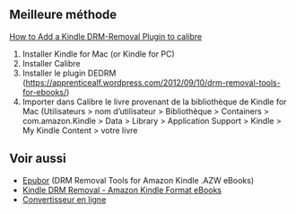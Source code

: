 ## Meilleure méthode
[How to Add a Kindle DRM-Removal Plugin to calibre](http://the-digital-reader.com/2015/06/25/how-add-kindle-drm-removal-plugin-calibre/)

1. Installer Kindle for Mac (or Kindle for PC)
2. Installer Calibre
3. Installer le plugin DEDRM (https://apprenticealf.wordpress.com/2012/09/10/drm-removal-tools-for-ebooks/)
4. Importer dans Calibre le livre provenant de la bibliothèque de Kindle for Mac (Utilisateurs > nom d’utilisateur > Bibliothèque > Containers > com.amazon.Kindle > Data > Library > Application Support > Kindle > My Kindle Content > votre livre

## Voir aussi
- [Epubor](http://www.epubor.com/drm-removal-tools-for-amazon-kindle-azw-ebooks.html) (DRM Removal Tools for Amazon Kindle .AZW eBooks)
- [Kindle DRM Removal - Amazon Kindle Format eBooks](http://www.ismoothblog.com/2012/07/calibre-free-drm-removal-for-amazon.html)
- [Convertisseur en ligne](http://onlineconverter.epubor.com/kindle-drm-removal.htm#KindleDRM)